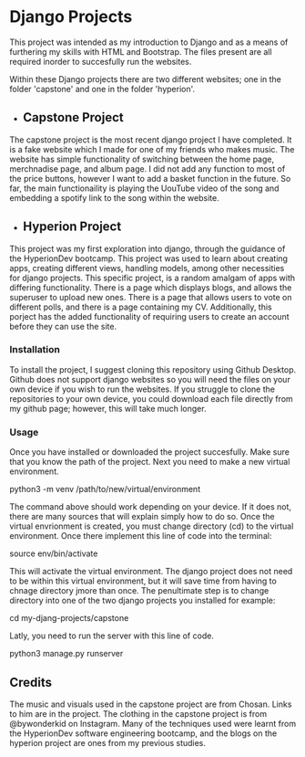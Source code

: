 # Django Projects
This project was intended as my introduction to Django and as a means of furthering my skills with HTML and Bootstrap. The files present are all required inorder to succesfully run the websites. 

Within these Django projects there are two different websites; one in the folder 'capstone' and one in the folder 'hyperion'. 

* ## Capstone Project
The capstone project is the most recent django project I have completed. It is a fake website which I made for one of my friends who makes music. The website has simple functionality of switching between the home page, merchnadise page, and album page. I did not add any function to most of the price buttons, however I want to add a basket function in the future. So far, the main functionaility is playing the UouTube video of the song and embedding a spotify link to the song within the website. 

* ## Hyperion Project
This project was my first exploration into django, through the guidance of the HyperionDev bootcamp. This project was used to learn about creating apps, creating different views, handling models, among other necessities for django projects. This specific project, is a random amalgam of apps with differing functionality. There is a page which displays blogs, and allows the superuser to upload new ones. There is a page that allows users to vote on different polls, and there is a page containing my CV. Additionally, this porject has the added functionality of requiring users to create an account before they can use the site. 


### Installation
To install the project, I suggest cloning this repository using Github Desktop. Github does not support django websites so you will need the files on your own device if you wish to run the websites. If you struggle to clone the repositories to your own device, you could download each file directly from my github page; however, this will take much longer. 

### Usage
Once you have installed or downloaded the project succesfully. Make sure that you know the path of the project. Next you need to make a new virtual environment. 

python3 -m venv /path/to/new/virtual/environment

The command above should work depending on your device. If it does not, there are many sources that will explain simply how to do so. 
Once the virtual envrionment is created, you must change directory (cd) to the virtual environment. Once there implement this line of code into the terminal:

source env/bin/activate 

This will activate the virtual environment. The django project does not need to be within this virtual environment, but it will save time from having to chnage directory jmore than once. The penultimate step is to change directory into one of the two django projects you installed for example: 

cd my-djang-projects/capstone

Latly, you need to run the server with this line of code. 

python3 manage.py runserver 


## Credits 
The music and visuals used in the capstone project are from Chosan. Links to him are in the project. The clothing in the capstone project is from @bywonderkid on Instagram. Many of the techniques used were learnt from the HyperionDev software engineering bootcamp, and the blogs on the hyperion project are ones from my previous studies. 
